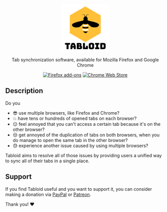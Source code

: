 <p align="center">
 <img src="./resources/logos/tabloid.png" width="150px">
</p>

<p align="center">Tab synchronization software, available for Mozilla Firefox and Google Chrome</p>

<p align="center">
    <a href="">
    <img src="https://i.imgur.com/8oYypZP.png" width="50px" height="50px" alt="Firefox add-ons"></a>
  <a href="">
    <img src="https://i.imgur.com/swtHVgh.png" width="50px" height="50px" alt="Chrome Web Store"></a>
</p>

## Description
Do you
- :sunglasses: use multiple browsers, like Firefox and Chrome? 
- :boom: have tens or hundreds of opened tabs on each browser? 
- :expressionless: feel annoyed that you can't access a certain tab because it's on the other browser? 
- :unamused: get annoyed of the duplication of tabs on both browsers, when you do manage to open the same tab in the other browser?
- :sweat: experience another issue caused by using multiple browsers?

Tabloid aims to resolve all of those issues by providing users a unified way to sync all of their tabs in a single place.

## Support
If you find Tabloid useful and you want to support it, you can consider making a donation via [PayPal](https://www.paypal.me/danielgospodinow/2) or [Patreon](https://www.patreon.com/danielgospodinow). 

Thank you! :heart:
